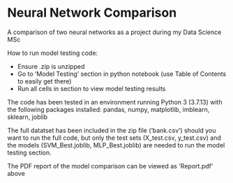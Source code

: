 # Neural Network Comparison
 A comparison of two neural networks as a project during my Data Science MSc

How to run model testing code:
- Ensure .zip is unzipped
- Go to ‘Model Testing’ section in python notebook (use Table of Contents to easily get there)
- Run all cells in section to view model testing results

The code has been tested in an environment running Python 3 (3.7.13) with the following packages installed: pandas, numpy, matplotlib, imblearn, sklearn, joblib

The full datatset has been included in the zip file (‘bank.csv’) should you want to run the full code, but only the test sets (X_test.csv, y_test.csv) and the models (SVM_Best.joblib, MLP_Best.joblib) are needed to run the model testing section.

The PDF report of the model comparison can be viewed as 'Report.pdf' above
